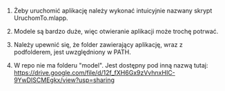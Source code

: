 1. Żeby uruchomić aplikację należy wykonać intuicyjnie nazwany skrypt UruchomTo.mlapp.

2. Modele są bardzo duże, więc otwieranie aplikacji może trochę potrwać. 

3. Należy upewnić się, że folder zawierający aplikację, wraz z podfolderem, jest uwzględniony w PATH.

4. W repo nie ma folderu "model". Jest dostępny pod inną nazwą tutaj:
https://drive.google.com/file/d/12f_fXH6Gx9zVvhnxHIC-9YwDISCMEgkx/view?usp=sharing